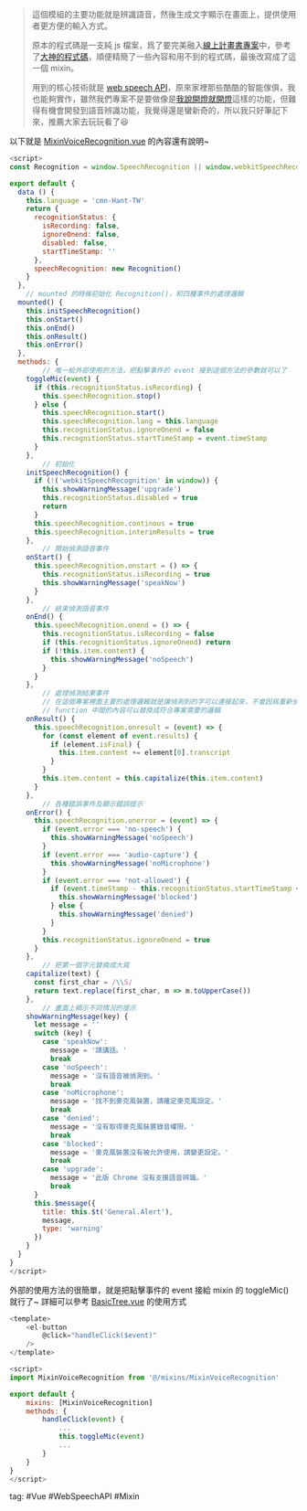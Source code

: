 > 這個模組的主要功能就是辨識語音，然後生成文字顯示在畫面上，提供使用者更方便的輸入方式。
> 
> 原本的程式碼是一支純 js 檔案，爲了要完美融入[線上計畫書專案](https://gitlab-iso3.iiidevops.org/root/proposal-editor)中，參考了[大神的程式碼](https://www.youtube.com/watch?v=ST7PKGe1NzA&ab_channel=TylerPotts)，順便精簡了一些內容和用不到的程式碼，最後改寫成了這一個 mixin。
> 
> 用到的核心技術就是 [web speech API](https://developer.mozilla.org/en-US/docs/Web/API/Web_Speech_API/Using_the_Web_Speech_API)，原來家裡那些酷酷的智能傢俱，我也能夠實作，雖然我們專案不是要做像是[我說開燈就開燈](https://ithelp.ithome.com.tw/articles/10187827)這樣的功能，但難得有機會開發到語音辨識功能，我覺得還是蠻新奇的，所以我只好筆記下來，推薦大家去玩玩看了😆

以下就是 [MixinVoiceRecognition.vue](https://gitlab-iso3.iiidevops.org/root/proposal-editor/-/blob/master/app/src/mixins/MixinVoiceRecognition.vue) 的內容還有說明~

```js
<script>
const Recognition = window.SpeechRecognition || window.webkitSpeechRecognition

export default {
  data () {
    this.language = 'cmn-Hant-TW'
    return {
      recognitionStatus: {
        isRecording: false,
        ignoreOnend: false,
        disabled: false,
        startTimeStamp: ''
      },
      speechRecognition: new Recognition()
    }
  },
	// mounted 的時候初始化 Recognition()，和四種事件的處理邏輯
  mounted() {
    this.initSpeechRecognition()
    this.onStart()
    this.onEnd()
    this.onResult()
    this.onError()
  },
  methods: {
		// 唯一給外部使用的方法，把點擊事件的 event 接到這個方法的參數就可以了
    toggleMic(event) {
      if (this.recognitionStatus.isRecording) {
        this.speechRecognition.stop()
      } else {
        this.speechRecognition.start()
        this.speechRecognition.lang = this.language
        this.recognitionStatus.ignoreOnend = false
        this.recognitionStatus.startTimeStamp = event.timeStamp
      }
    },
		// 初始化
    initSpeechRecognition() {
      if (!('webkitSpeechRecognition' in window)) {
        this.showWarningMessage('upgrade')
        this.recognitionStatus.disabled = true
        return
      }
      this.speechRecognition.continous = true
      this.speechRecognition.interimResults = true
    },
		// 開始偵測語音事件
    onStart() {
      this.speechRecognition.onstart = () => {
        this.recognitionStatus.isRecording = true
        this.showWarningMessage('speakNow')
      }
    },
		// 結束偵測語音事件
    onEnd() {
      this.speechRecognition.onend = () => {
        this.recognitionStatus.isRecording = false
        if (this.recognitionStatus.ignoreOnend) return
        if (!this.item.content) {
          this.showWarningMessage('noSpeech')
        }
      }
    },
		// 處理偵測結果事件
		// 在這個專案裡面主要的處理邏輯就是讓偵測到的字可以連接起來，不會因爲重新偵測語音把原本的字刷掉
		// function 中間的內容可以替換成符合專案需要的邏輯
    onResult() {
      this.speechRecognition.onresult = (event) => {
        for (const element of event.results) {
          if (element.isFinal) {
            this.item.content += element[0].transcript
          }
        }
        this.item.content = this.capitalize(this.item.content)
      }
    },
		// 各種錯誤事件及顯示錯誤提示
    onError() {
      this.speechRecognition.onerror = (event) => {
        if (event.error === 'no-speech') {
          this.showWarningMessage('noSpeech')
        }
        if (event.error === 'audio-capture') {
          this.showWarningMessage('noMicrophone')
        }
        if (event.error === 'not-allowed') {
          if (event.timeStamp - this.recognitionStatus.startTimeStamp < 100) {
            this.showWarningMessage('blocked')
          } else {
            this.showWarningMessage('denied')
          }
        }
        this.recognitionStatus.ignoreOnend = true
      }
    },
		// 把第一個字元替換成大寫
    capitalize(text) {
      const first_char = /\\S/
      return text.replace(first_char, m => m.toUpperCase())
    },
		// 畫面上顯示不同情況的提示
    showWarningMessage(key) {
      let message = ''
      switch (key) {
        case 'speakNow':
          message = '請講話。'
          break
        case 'noSpeech':
          message = '沒有語音被偵測到。'
          break
        case 'noMicrophone':
          message = '找不到麥克風裝置，請確定麥克風設定。'
          break
        case 'denied':
          message = '沒有取得麥克風裝置錄音權限。'
          break
        case 'blocked':
          message = '麥克風裝置沒有被允許使用，請變更設定。'
          break
        case 'upgrade':
          message = '此版 Chrome 沒有支援語音辨識。'
          break
      }
      this.$message({
        title: this.$t('General.Alert'),
        message,
        type: 'warning'
      })
    }
  }
}
</script>
```

外部的使用方法的很簡單，就是把點擊事件的 event 接給 mixin 的 toggleMic() 就行了~ 詳細可以參考 [BasicTree.vue](https://gitlab-iso3.iiidevops.org/root/proposal-editor/-/blob/master/app/src/components/ContentTree/components/BasicTree.vue) 的使用方式

```js
<template>
	<el-button 
		@click="handleClick($event)"
	/>
</template>

<script>
import MixinVoiceRecognition from '@/mixins/MixinVoiceRecognition'

export default {
	mixins: [MixinVoiceRecognition]
	methods: {
		handleClick(event) {
			...
			this.toggleMic(event)
			...
		}
	}
}
</script>
```

tag: #Vue #WebSpeechAPI #Mixin 